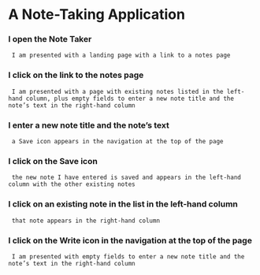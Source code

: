 # A Note-Taking Application



### I open the Note Taker
     I am presented with a landing page with a link to a notes page

### I click on the link to the notes page
     I am presented with a page with existing notes listed in the left-hand column, plus empty fields to enter a new note title and the note’s text in the right-hand column

### I enter a new note title and the note’s text
     a Save icon appears in the navigation at the top of the page

### I click on the Save icon
     the new note I have entered is saved and appears in the left-hand column with the other existing notes

### I click on an existing note in the list in the left-hand column
     that note appears in the right-hand column

### I click on the Write icon in the navigation at the top of the page
     I am presented with empty fields to enter a new note title and the note’s text in the right-hand column